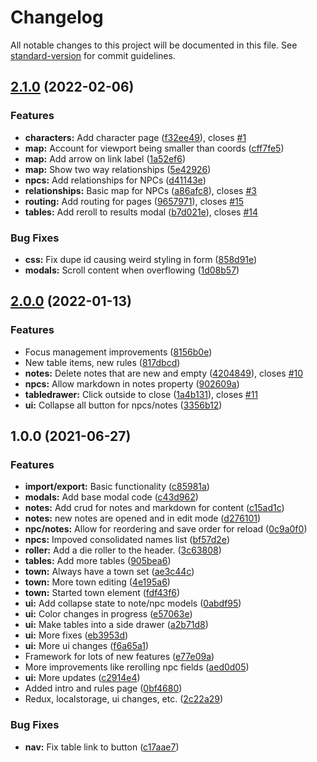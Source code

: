 # Changelog

All notable changes to this project will be documented in this file. See [standard-version](https://github.com/conventional-changelog/standard-version) for commit guidelines.

## [2.1.0](https://github.com/derikb/hadleyville-online/compare/v2.0.0...v2.1.0) (2022-02-06)


### Features

* **characters:** Add character page ([f32ee49](https://github.com/derikb/hadleyville-online/commit/f32ee495e542cda2055d84333b63a449bf79b318)), closes [#1](https://github.com/derikb/hadleyville-online/issues/1)
* **map:** Account for viewport being smaller than coords ([cff7fe5](https://github.com/derikb/hadleyville-online/commit/cff7fe59993f911ca75579fe4cc408599751cc92))
* **map:** Add arrow on link label ([1a52ef6](https://github.com/derikb/hadleyville-online/commit/1a52ef6b86997fcf62e5f641e7851fc86bebd9fa))
* **map:** Show two way relationships ([5e42926](https://github.com/derikb/hadleyville-online/commit/5e4292670e0fe359d8415b10fc9e56fa7dbb5df7))
* **npcs:** Add relationships for NPCs ([d41143e](https://github.com/derikb/hadleyville-online/commit/d41143e7fcf761e6d0dc0ba82d28311acb63ae0c))
* **relationships:** Basic map for NPCs ([a86afc8](https://github.com/derikb/hadleyville-online/commit/a86afc8edd2c5cfbb4a516c5a1fd113c93ede28f)), closes [#3](https://github.com/derikb/hadleyville-online/issues/3)
* **routing:** Add routing for pages ([9657971](https://github.com/derikb/hadleyville-online/commit/96579713ee47f826387f8f14347729c097a1ebc0)), closes [#15](https://github.com/derikb/hadleyville-online/issues/15)
* **tables:** Add reroll to results modal ([b7d021e](https://github.com/derikb/hadleyville-online/commit/b7d021ef357778c4fcaa1f5cabfbc44c348c2d2f)), closes [#14](https://github.com/derikb/hadleyville-online/issues/14)


### Bug Fixes

* **css:** Fix dupe id causing weird styling in form ([858d91e](https://github.com/derikb/hadleyville-online/commit/858d91eaaadfd7c826c598e30d55d2cd8f90de9d))
* **modals:** Scroll content when overflowing ([1d08b57](https://github.com/derikb/hadleyville-online/commit/1d08b5745018d0ec87d0f39a08ac70197b6ed054))

## [2.0.0](https://github.com/derikb/hadleyville-online/compare/v1.0.0...v2.0.0) (2022-01-13)


### Features

* Focus management improvements ([8156b0e](https://github.com/derikb/hadleyville-online/commit/8156b0eba1826eb9ead4c3e5d04f7f33dbeb3f36))
* New table items, new rules ([817dbcd](https://github.com/derikb/hadleyville-online/commit/817dbcdfd0e57b5106f97c0d7dd7008ec1817ad2))
* **notes:** Delete notes that are new and empty ([4204849](https://github.com/derikb/hadleyville-online/commit/42048499f980d6757fb42a98da5a4d4926789202)), closes [#10](https://github.com/derikb/hadleyville-online/issues/10)
* **npcs:** Allow markdown in notes property ([902609a](https://github.com/derikb/hadleyville-online/commit/902609a78c0687b3e2e0758802fc4a54b3ed7201))
* **tabledrawer:** Click outside to close ([1a4b131](https://github.com/derikb/hadleyville-online/commit/1a4b131891f38fe07155f90dd10a56fb33705613)), closes [#11](https://github.com/derikb/hadleyville-online/issues/11)
* **ui:** Collapse all button for npcs/notes ([3356b12](https://github.com/derikb/hadleyville-online/commit/3356b12d986d7b85bc989c8211251a07bab5fd5e))

## 1.0.0 (2021-06-27)


### Features

* **import/export:** Basic functionality ([c85981a](https://github.com/derikb/hadleyville-online/commit/c85981a7e87785447c81d31d926f3dd1fc69deb2))
* **modals:** Add base modal code ([c43d962](https://github.com/derikb/hadleyville-online/commit/c43d96224734927f68b97b3e65190f63ae713ea4))
* **notes:** Add crud for notes and markdown for content ([c15ad1c](https://github.com/derikb/hadleyville-online/commit/c15ad1c4b17d68e2a8e014a71b5f86917c7da05e))
* **notes:** new notes are opened and in edit mode ([d276101](https://github.com/derikb/hadleyville-online/commit/d276101b51c858e6837883098816eec01f7a13f0))
* **npc/notes:** Allow for reordering and save order for reload ([0c9a0f0](https://github.com/derikb/hadleyville-online/commit/0c9a0f0140c76d5560dbb7bf5ca0451505eb35c2))
* **npcs:** Impoved consolidated names list ([bf57d2e](https://github.com/derikb/hadleyville-online/commit/bf57d2e0a0b121e190868031508291512520e6ca))
* **roller:** Add a die roller to the header. ([3c63808](https://github.com/derikb/hadleyville-online/commit/3c6380822ccba4f4dcc64e71dbab807c80fdd337))
* **tables:** Add more tables ([905bea6](https://github.com/derikb/hadleyville-online/commit/905bea6a15125f62d56e220bc7b908292a93f9f6))
* **town:** Always have a town set ([ae3c44c](https://github.com/derikb/hadleyville-online/commit/ae3c44cdded4f272676fe0454de51faba498ef95))
* **town:** More town editing ([4e195a6](https://github.com/derikb/hadleyville-online/commit/4e195a602dbbddb3f007e0906cf5172c2374a58d))
* **town:** Started town element ([fdf43f6](https://github.com/derikb/hadleyville-online/commit/fdf43f6463052ccaf01c52da3c9575bbe490eb53))
* **ui:** Add collapse state to note/npc models ([0abdf95](https://github.com/derikb/hadleyville-online/commit/0abdf955656c498f7aa72605a0bfff3d1acf1510))
* **ui:** Color changes in progress ([e57063e](https://github.com/derikb/hadleyville-online/commit/e57063e17eee692e741358900e9e1fb39ca8ba2d))
* **ui:** Make tables into a side drawer ([a2b71d8](https://github.com/derikb/hadleyville-online/commit/a2b71d8c6eff18e6745c82fec0cfd652d5ca95fc))
* **ui:** More fixes ([eb3953d](https://github.com/derikb/hadleyville-online/commit/eb3953d8e6eeb6ccb1cbb42488b59af623711b66))
* **ui:** More ui changes ([f6a65a1](https://github.com/derikb/hadleyville-online/commit/f6a65a1c46e2e056ae0ed28a1749a3dbda946179))
* Framework for lots of new features ([e77e09a](https://github.com/derikb/hadleyville-online/commit/e77e09ac312d474e198173eabb981b01c4feb8bf))
* More improvements like rerolling npc fields ([aed0d05](https://github.com/derikb/hadleyville-online/commit/aed0d0562e8ccd5ee19599fcefe0d9e9b66e84fa))
* **ui:** More updates ([c2914e4](https://github.com/derikb/hadleyville-online/commit/c2914e4ca115a8ca2b14572e55e919d97e35b280))
* Added intro and rules page ([0bf4680](https://github.com/derikb/hadleyville-online/commit/0bf4680c9f59f085634bac15f0bcd3177f6a9220))
* Redux, localstorage, ui changes, etc. ([2c22a29](https://github.com/derikb/hadleyville-online/commit/2c22a296fa386e47b41b18b6393ec18a7b4740bc))


### Bug Fixes

* **nav:** Fix table link to button ([c17aae7](https://github.com/derikb/hadleyville-online/commit/c17aae75f14310aad5c00fcfc85613979835b718))
